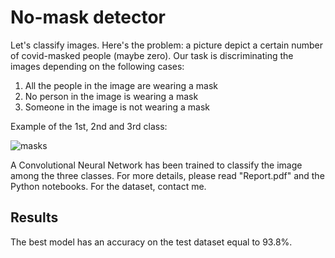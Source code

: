 # No-mask detector

Let's classify images. 
Here's the problem: a picture depict a certain number of covid-masked people (maybe zero). Our task is discriminating the images depending on the following cases: 
1) All the people in the image are wearing a mask 
2) No person in the image is wearing a mask
3) Someone in the image is not wearing a mask

Example of the 1st, 2nd and 3rd class:

![masks](https://user-images.githubusercontent.com/92381157/137192244-67ab0690-d9c3-435b-a11a-9eb6ab564cfa.png)

A Convolutional Neural Network has been trained to classify the image among the three classes.
For more details, please read "Report.pdf" and the Python notebooks. For the dataset, contact me.

## Results
The best model has an accuracy on the test dataset equal to 93.8%.

